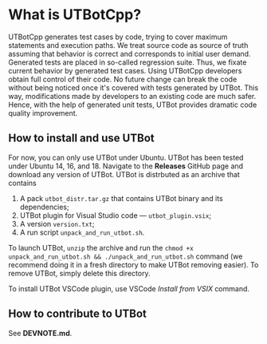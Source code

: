 # What is UTBotCpp?
UTBotCpp generates test cases by code, trying to cover maximum statements and execution paths. 
We treat source code as source of truth assuming that behavior is correct and corresponds to initial user demand.
Generated tests are placed in so-called regression suite.
Thus, we fixate current behavior by generated test cases.
Using UTBotCpp developers obtain full control of their code.
No future change can break the code without being noticed once it's covered with tests generated by UTBot.
This way, modifications made by developers to an existing code are much safer.
Hence, with the help of generated unit tests, UTBot provides dramatic code quality improvement.

## How to install and use UTBot

For now, you can only use UTBot under Ubuntu.
UTBot has been tested under Ubuntu 14, 16, and 18.
Navigate to the **Releases** GitHub page and download any version of UTBot.
UTBot is distrbuted as an archive that contains
1. A pack `utbot_distr.tar.gz` that contains UTBot binary and its dependencies;
2. UTBot plugin for Visual Studio code — `utbot_plugin.vsix`;
3. A version `version.txt`;
4. A run script `unpack_and_run_utbot.sh`.

To launch UTBot, `unzip` the archive and run the 
`chmod +x unpack_and_run_utbot.sh && ./unpack_and_run_utbot.sh` command (we recommend doing it in a fresh directory to make UTBot removing easier). To remove UTBot, simply delete this directory.

To install UTBot VSCode plugin, use VSCode *Install from VSIX* command.

## How to contribute to UTBot

See **DEVNOTE.md**.